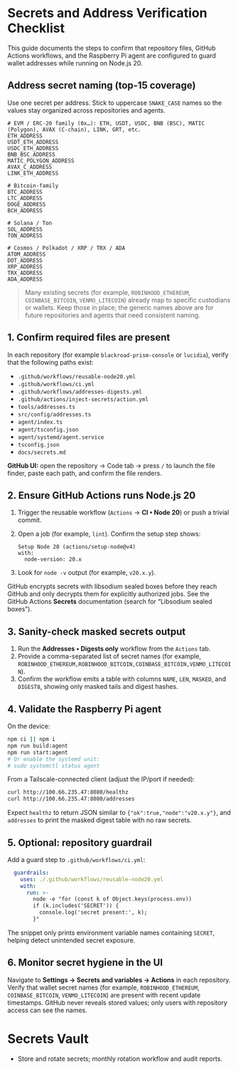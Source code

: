 # Secrets and Address Verification Checklist

This guide documents the steps to confirm that repository files, GitHub Actions workflows, and the Raspberry Pi agent are configured to guard wallet addresses while running on Node.js 20.

## Address secret naming (top-15 coverage)

Use one secret per address. Stick to uppercase `SNAKE_CASE` names so the values stay organized across repositories and agents.

```text
# EVM / ERC-20 family (0x…): ETH, USDT, USDC, BNB (BSC), MATIC (Polygon), AVAX (C-chain), LINK, GRT, etc.
ETH_ADDRESS
USDT_ETH_ADDRESS
USDC_ETH_ADDRESS
BNB_BSC_ADDRESS
MATIC_POLYGON_ADDRESS
AVAX_C_ADDRESS
LINK_ETH_ADDRESS

# Bitcoin-family
BTC_ADDRESS
LTC_ADDRESS
DOGE_ADDRESS
BCH_ADDRESS

# Solana / Ton
SOL_ADDRESS
TON_ADDRESS

# Cosmos / Polkadot / XRP / TRX / ADA
ATOM_ADDRESS
DOT_ADDRESS
XRP_ADDRESS
TRX_ADDRESS
ADA_ADDRESS
```

> Many existing secrets (for example, `ROBINHOOD_ETHEREUM`, `COINBASE_BITCOIN`, `VENMO_LITECOIN`) already map to specific custodians or wallets. Keep those in place; the generic names above are for future repositories and agents that need consistent naming.

## 1. Confirm required files are present

In each repository (for example `blackroad-prism-console` or `lucidia`), verify that the following paths exist:

- `.github/workflows/reusable-node20.yml`
- `.github/workflows/ci.yml`
- `.github/workflows/addresses-digests.yml`
- `.github/actions/inject-secrets/action.yml`
- `tools/addresses.ts`
- `src/config/addresses.ts`
- `agent/index.ts`
- `agent/tsconfig.json`
- `agent/systemd/agent.service`
- `tsconfig.json`
- `docs/secrets.md`

**GitHub UI:** open the repository → Code tab → press `/` to launch the file finder, paste each path, and confirm the file renders.

## 2. Ensure GitHub Actions runs Node.js 20

1. Trigger the reusable workflow (`Actions` → **CI • Node 20**) or push a trivial commit.
2. Open a job (for example, `lint`). Confirm the setup step shows:

   ```text
   Setup Node 20 (actions/setup-node@v4)
   with:
     node-version: 20.x
   ```

3. Look for `node -v` output (for example, `v20.x.y`).

GitHub encrypts secrets with libsodium sealed boxes before they reach GitHub and only decrypts them for explicitly authorized jobs. See the GitHub Actions **Secrets** documentation (search for “Libsodium sealed boxes”).

## 3. Sanity-check masked secrets output

1. Run the **Addresses • Digests only** workflow from the `Actions` tab.
2. Provide a comma-separated list of secret names (for example, `ROBINHOOD_ETHEREUM,ROBINHOOD_BITCOIN,COINBASE_BITCOIN,VENMO_LITECOIN`).
3. Confirm the workflow emits a table with columns `NAME`, `LEN`, `MASKED`, and `DIGEST8`, showing only masked tails and digest hashes.

## 4. Validate the Raspberry Pi agent

On the device:

```bash
npm ci || npm i
npm run build:agent
npm run start:agent
# Or enable the systemd unit:
# sudo systemctl status agent
```

From a Tailscale-connected client (adjust the IP/port if needed):

```bash
curl http://100.66.235.47:8080/healthz
curl http://100.66.235.47:8080/addresses
```

Expect `healthz` to return JSON similar to `{"ok":true,"node":"v20.x.y"}`, and `addresses` to print the masked digest table with no raw secrets.

## 5. Optional: repository guardrail

Add a guard step to `.github/workflows/ci.yml`:

```yaml
  guardrails:
    uses: ./.github/workflows/reusable-node20.yml
    with:
      run: >-
        node -e "for (const k of Object.keys(process.env))
        if (k.includes('SECRET')) {
          console.log('secret present:', k);
        }"
```

The snippet only prints environment variable names containing `SECRET`, helping detect unintended secret exposure.

## 6. Monitor secret hygiene in the UI

Navigate to **Settings → Secrets and variables → Actions** in each repository. Verify that wallet secret names (for example, `ROBINHOOD_ETHEREUM`, `COINBASE_BITCOIN`, `VENMO_LITECOIN`) are present with recent update timestamps. GitHub never reveals stored values; only users with repository access can see the names.

# Secrets Vault
- Store and rotate secrets; monthly rotation workflow and audit reports.
